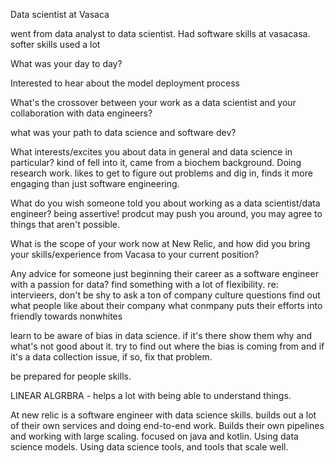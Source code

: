 Data scientist at Vasaca

went from data analyst to data scientist.  Had software skills
at vasacasa.   softer skills used a lot

What was your day to day?



Interested to hear about the model deployment process

What's the crossover between your work as a data scientist and your collaboration with data engineers?

what was your path to data science and software dev?


What interests/excites you about data in general and data science in particular?
kind of fell into it, came from a biochem background.  Doing research work.  likes to get to figure out problems and dig in, finds it more engaging than just software engineering.  


What do you wish someone told you about working as a data scientist/data engineer?
being assertive!  prodcut may push you around, you may agree to things that aren't possible.  


What is the scope of your work now at New Relic, and how did you bring your skills/experience from Vacasa to your current position?

Any advice for someone just beginning their career as a software engineer with a passion for data?
find something with a lot of flexibility.  re: intervieers, don't be shy to ask a ton of company culture questions
find out what people like about their company
what conmpany puts their efforts into
friendly towards nonwhites

learn to be aware of bias in data science.  if it's there show them why and what's not good about it.
try to find out where the bias is coming from and if it's a data collection issue, if so, fix that problem.  

be prepared for people skills.

LINEAR ALGRBRA - helps a lot with being able to understand things.


At new relic is a software engineer with data science skills.  builds out a lot of their own services and doing end-to-end work.  Builds their own pipelines and working with large scaling.  focused on java and kotlin.  Using data science models.  Using data science tools, and tools that scale well.  
